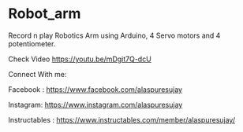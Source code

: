 # Robot_arm
Record n play Robotics Arm using Arduino, 4 Servo motors and 4  potentiometer. 

Check Video https://youtu.be/mDgit7Q-dcU 

Connect With me:

Facebook : https://www.facebook.com/alaspuresujay

Instagram: https://www.instagram.com/alaspuresujay

Instructables : https://www.instructables.com/member/alaspuresujay/
